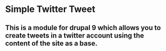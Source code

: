 # Simple Twitter Tweet
## This is a module for drupal 9 which allows you to create tweets in a twitter account using the content of the site as a base.
